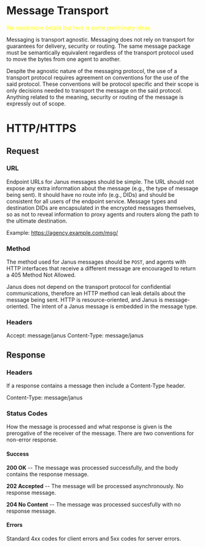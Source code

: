 # Message Transport
<span style="color:yellow">We need more details but here is some preliminary ideas.</span>

Messaging is transport agnostic. Messaging does not rely on transport for guarantees for delivery, security or routing. The same message package must be semantically equivalent regardless of the transport protocol used to move the bytes from one agent to another.

Despite the agnostic nature of the messaging protocol, the use of a transport protocol requires agreement on conventions for the use of the said protocol. These conventions will be protocol specific and their scope is only decisions needed to transport the message on the said protocol. Anything related to the meaning, security or routing of the message is expressly out of scope.

# HTTP/HTTPS
## Request
### URL
Endpoint URLs for Janus messages should be simple. The URL should not expose any extra information about the message (e.g., the type of message being sent). It should have no route info (e.g., DIDs) and should be consistent for all users of the endpoint service. Message types and destination DIDs are encapsulated in the encrypted messages themselves, so as not to reveal information to proxy agents and routers along the path to the ultimate destination.

Example: https://agency.example.com/msg/

### Method
The method used for Janus messages should be `POST`, and agents with HTTP interfaces that receive a different message are encouraged to return a 405 Method Not Allowed.

Janus does not depend on the transport protocol for confidential communications, therefore an HTTP method can leak details about the message being sent. HTTP is resource-oriented, and Janus is message-oriented. The intent of a Janus message is embedded in the message type.

### Headers
Accept: message/janus
Content-Type: message/janus

## Response

### Headers
If a response contains a message then include a Content-Type header.

Content-Type: message/janus

### Status Codes
How the message is processed and what response is given is the prerogative of the receiver of the message. There are two conventions for non-error response.

#### Success
**200 OK** -- The message was processed successfully, and the body contains the response message.

**202 Accepted** -- The message will be processed asynchronously. No response message.

**204 No Content** -- The message was processed succesfully with no response message.

#### Errors

Standard 4xx codes for client errors and 5xx codes for server errors.
